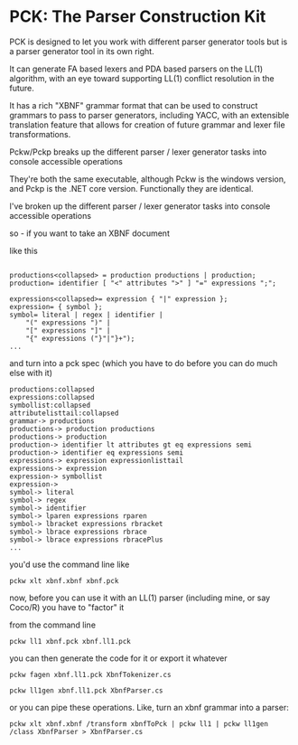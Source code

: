 # PCK: The Parser Construction Kit

PCK is designed to let you work with different parser generator tools but is a parser generator tool in its own right.

It can generate FA based lexers and PDA based parsers on the LL(1) algorithm, with an eye toward supporting LL(1) conflict resolution in the future.

It has a rich "XBNF" grammar format that can be used to construct grammars to pass to parser generators, including YACC, with an extensible translation feature that allows for creation of future grammar and lexer file transformations.

 Pckw/Pckp breaks up the different parser / lexer generator tasks into console accessible operations
 
 They're both the same executable, although Pckw is the windows version, and Pckp is the .NET core version. Functionally they are identical.
 
 I've broken up the different parser / lexer generator tasks into console accessible operations

so - if you want to take an XBNF document

like this

```grammar<start>= productions;

productions<collapsed> = production productions | production;
production= identifier [ "<" attributes ">" ] "=" expressions ";";

expressions<collapsed>= expression { "|" expression }; 
expression= { symbol };
symbol= literal | regex | identifier | 
	"(" expressions ")" | 
	"[" expressions "]" |
	"{" expressions ("}"|"}+");
...
```

and turn into a pck spec (which you have to do before you can do much else with it)

```grammar:start
productions:collapsed
expressions:collapsed
symbollist:collapsed
attributelisttail:collapsed
grammar-> productions
productions-> production productions
productions-> production
production-> identifier lt attributes gt eq expressions semi
production-> identifier eq expressions semi
expressions-> expression expressionlisttail
expressions-> expression
expression-> symbollist
expression->
symbol-> literal
symbol-> regex
symbol-> identifier
symbol-> lparen expressions rparen
symbol-> lbracket expressions rbracket
symbol-> lbrace expressions rbrace
symbol-> lbrace expressions rbracePlus
...
```

you'd use the command line like

`pckw xlt xbnf.xbnf xbnf.pck`


now, before you can use it with an LL(1) parser (including mine, or say Coco/R) you have to "factor" it

from the command line

`pckw ll1 xbnf.pck xbnf.ll1.pck`


you can then generate the code for it or export it whatever

`pckw fagen xbnf.ll1.pck XbnfTokenizer.cs`

`pckw ll1gen xbnf.ll1.pck XbnfParser.cs`


or you can pipe these operations. Like, turn an xbnf grammar into a parser:

`pckw xlt xbnf.xbnf /transform xbnfToPck | pckw ll1 | pckw ll1gen /class XbnfParser > XbnfParser.cs`

